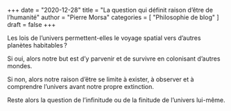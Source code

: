+++
date        = "2020-12-28"
title       = "La question qui définit raison d’être de l’humanité"
author      = "Pierre Morsa"
categories  = [ "Philosophie de blog" ]
draft       = false
+++

Les lois de l’univers permettent-elles le voyage spatial vers d’autres planètes habitables ?

Si oui, alors notre but est d’y parvenir et de survivre en colonisant d’autres mondes.

Si non, alors notre raison d’être se limite à exister, à observer et à comprendre l’univers avant notre propre extinction.

Reste alors la question de l’infinitude ou de la finitude de l’univers lui-même.
